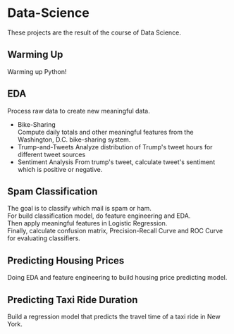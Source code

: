 # Data-Science
These projects are the result of the course of Data Science.

## Warming Up
Warming up Python!

## EDA
Process raw data to create new meaningful data.
* Bike-Sharing  
  Compute daily totals and other meaningful features from the Washington, D.C. bike-sharing system.
* Trump-and-Tweets
  Analyze distribution of Trump's tweet hours for different tweet sources
* Sentiment Analysis
  From trump's tweet, calculate tweet's sentiment which is positive or negative.

## Spam Classification
The goal is to classify which mail is spam or ham.  
For build classification model, do feature engineering and EDA.  
Then apply meaningful features in Logistic Regression.  
Finally, calculate confusion matrix, Precision-Recall Curve and ROC Curve for evaluating classifiers.  

## Predicting Housing Prices
Doing EDA and feature engineering to build housing price predicting model.  

## Predicting Taxi Ride Duration
Build a regression model that predicts the travel time of a taxi ride in New York.
